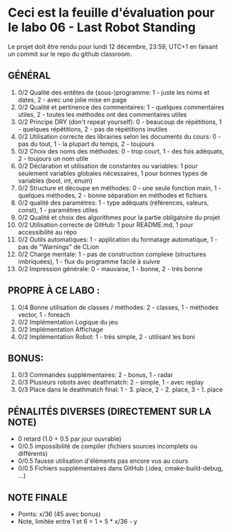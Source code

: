 # Ceci est la feuille d'évaluation pour le labo 06 - Last Robot Standing

Le projet doit être rendu pour lundi 12 décembre, 23:59, UTC+1 en faisant un commit sur le repo du github classroom.

## GÉNÉRAL

1. 0/2 Qualité des entêtes de (sous-)programme: 1 - juste les noms et dates, 2 - avec une jolie mise en page
1. 0/2 Qualité et pertinence des commentaires: 1 - quelques commentaires utiles, 2 - toutes les méthodes ont des commentaires utiles
1. 0/2 Principe DRY (don't repeat yourself): 0 - beaucoup de répétitions, 1 - quelques répétitions, 2 - pas de répétitions inutiles
1. 0/2 Utilisation correcte des librairies selon les documents du cours: 0 - pas du tout, 1 - la plupart du temps, 2 - toujours
1. 0/2 Choix des noms des méthodes: 0 - trop court, 1 - des fois adéquats, 2 - toujours un nom utile
1. 0/2 Déclaration et utilisation de constantes ou variables: 1 pour seulement variables globales nécessaires, 1 pour bonnes types de variables (bool, int, enum)
1. 0/2 Structure et découpe en méthodes: 0 - une seule fonction main, 1 - quelques méthodes, 2 - bonne séparation en méthodes et fichiers
1. 0/2 qualité des paramètres: 1 - type adéquats (références, valeurs, const), 1 - paramètres utiles
1. 0/2 Qualité et choix des algorithmes pour la partie obligatoire du projet
1. 0/2 Utilisation correcte de GitHub: 1 pour README.md, 1 pour accessibilité au répo
1. 0/2 Outils automatiques: 1 - application du formatage automatique, 1 - pas de "Warnings" de CLion
1. 0/2 Charge mentale: 1 - pas de construction complexe (structures imbriquées), 1 - flux du programme facile à suivre
1. 0/2 Impression générale: 0 - mauvaise, 1 - bonne, 2 - très bonne

## PROPRE À CE LABO :

1. 0/4 Bonne utilisation de classes / méthodes: 2 - classes, 1 - méthodes vector, 1 - foreach
1. 0/2 Implémentation Logique du jeu
1. 0/2 Implémentation Affichage
1. 0/2 Implémentation Robot: 1 - très simple, 2 - utilisant les boni

## BONUS:

1. 0/3 Commandes supplémentaires: 2 - bonus, 1 - radar
1. 0/3 Plusieurs robots avec deathmatch: 2 - simple, 1 - avec replay
1. 0/3 Place dans le deathmatch final: 1 - 3. place, 2 - 2. place, 3 - 1. place

## PÉNALITÉS DIVERSES (DIRECTEMENT SUR LA NOTE)

- 0 retard (1.0 + 0.5 par jour ouvrable)
- 0/0.5 impossibilité de compiler (fichiers sources incomplets ou différents)
- 0/0.5 fausse utilisation d'éléments pas encore vus au cours
- 0/0.5 Fichiers supplémentaires dans GitHub (.idea, cmake-build-debug, …)

## NOTE FINALE

- Points: x/36 (45 avec bonus)
- Note, limitée entre 1 et 6 = 1 + 5 * x/36 - y

